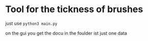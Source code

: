 # Tool for the tickness of brushes

just use 
`python3 main.py`


on the gui you get the docu
in the foulder ist just one data
